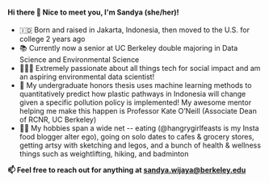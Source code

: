 #### Hi there 👋 Nice to meet you, I'm Sandya (she/her)! 

- 🇮🇩 Born and raised in Jakarta, Indonesia, then moved to the U.S. for college 2 years ago
- 📚 Currently now a senior at UC Berkeley double majoring in Data Science and Environmental Science
- 👩🏻‍💻 Extremely passionate about all things tech for social impact and am an aspiring environmental data scientist!
- 🌱 My undergraduate honors thesis uses machine learning methods to quantitatively predict how plastic pathways in Indonesia will change given a specific pollution policy is implemented! My awesome mentor helping me make this happen is Professor Kate O’Neill (Associate Dean of RCNR, UC Berkeley)
- 🏋️‍♀️ My hobbies span a wide net -- eating (@hangrygirlfeasts is my Insta food blogger alter ego), going on solo dates to cafes & grocery stores, getting artsy with sketching and legos, and a bunch of health & wellness things such as weightlifting, hiking, and badminton

**📫 Feel free to reach out for anything at sandya.wijaya@berkeley.edu**
